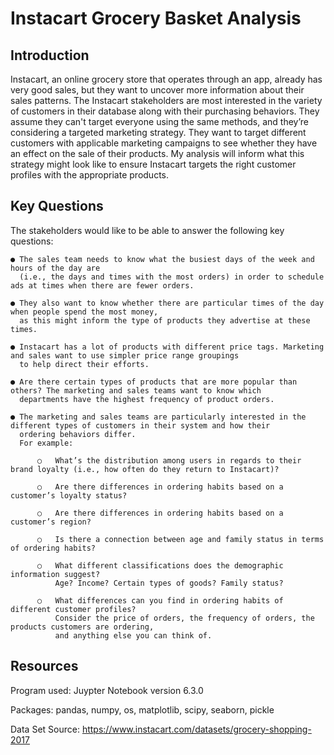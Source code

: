 # Instacart Grocery Basket Analysis

## Introduction
Instacart, an online grocery store that operates through an app, already has very good sales, but they want to uncover more information about their sales patterns. The Instacart stakeholders are most interested in the variety of customers in their database along with their purchasing behaviors. They assume they can't target everyone using the same methods, and they’re considering a targeted marketing strategy. They want to target different customers with applicable marketing campaigns to see whether they have an effect on the sale of their products. My analysis will inform what this strategy might look like to ensure Instacart targets the right customer profiles with the appropriate products.

## Key Questions
The stakeholders would like to be able to answer the following key questions:
```
● The sales team needs to know what the busiest days of the week and hours of the day are 
  (i.e., the days and times with the most orders) in order to schedule ads at times when there are fewer orders.

● They also want to know whether there are particular times of the day when people spend the most money, 
  as this might inform the type of products they advertise at these times.

● Instacart has a lot of products with different price tags. Marketing and sales want to use simpler price range groupings 
  to help direct their efforts.

● Are there certain types of products that are more popular than others? The marketing and sales teams want to know which 
  departments have the highest frequency of product orders.

● The marketing and sales teams are particularly interested in the different types of customers in their system and how their 
  ordering behaviors differ. 
  For example:

      ○   What’s the distribution among users in regards to their brand loyalty (i.e., how often do they return to Instacart)?

      ○   Are there differences in ordering habits based on a customer’s loyalty status?

      ○   Are there differences in ordering habits based on a customer’s region?

      ○   Is there a connection between age and family status in terms of ordering habits?
  
      ○   What different classifications does the demographic information suggest?
          Age? Income? Certain types of goods? Family status?
  
      ○   What differences can you find in ordering habits of different customer profiles? 
          Consider the price of orders, the frequency of orders, the products customers are ordering, 
          and anything else you can think of.
 ```
 
## Resources
Program used: Juypter Notebook version 6.3.0

Packages: pandas, numpy, os, matplotlib, scipy, seaborn, pickle

Data Set Source: https://www.instacart.com/datasets/grocery-shopping-2017
